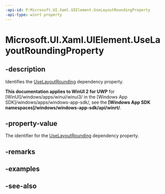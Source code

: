 ```yaml
---
-api-id: P:Microsoft.UI.Xaml.UIElement.UseLayoutRoundingProperty
-api-type: winrt property
---
```


<!-- Property syntax
public Windows.UI.Xaml.DependencyProperty UseLayoutRoundingProperty { get; }
-->

# Microsoft.UI.Xaml.UIElement.UseLayoutRoundingProperty

## -description
Identifies the [UseLayoutRounding](uielement_uselayoutrounding.md) dependency property.

**This documentation applies to WinUI 2 for UWP** for [WinUI]/windows/apps/winui/winui3/ in the [Windows App SDK]/windows/apps/windows-app-sdk/, see the **[Windows App SDK namespaces]/windows/windows-app-sdk/api/winrt/**.

## -property-value
The identifier for the [UseLayoutRounding](uielement_uselayoutrounding.md) dependency property.

## -remarks

## -examples

## -see-also
